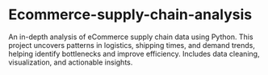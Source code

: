 # Ecommerce-supply-chain-analysis
An in-depth analysis of eCommerce supply chain data using Python. This project uncovers patterns in logistics, shipping times, and demand trends, helping identify bottlenecks and improve efficiency. Includes data cleaning, visualization, and actionable insights.
